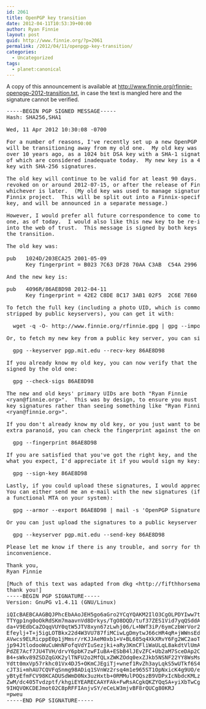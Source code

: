 ```yaml
---
id: 2061
title: OpenPGP key transition
date: 2012-04-11T10:53:39+00:00
author: Ryan Finnie
layout: post
guid: http://www.finnie.org/?p=2061
permalink: /2012/04/11/openpgp-key-transition/
categories:
  - Uncategorized
tags:
  - planet:canonical
---
```

A copy of this announcement is available at <http://www.finnie.org/rfinnie-openpgp-2012-transition.txt>, in case the text is mangled here and the signature cannot be verified.

<pre>-----BEGIN PGP SIGNED MESSAGE-----
Hash: SHA256,SHA1

Wed, 11 Apr 2012 10:30:08 -0700

For a number of reasons, I've recently set up a new OpenPGP key, and 
will be transitioning away from my old one.  My old key was created 
over 10 years ago, as a 1024 bit DSA key with a SHA-1 signatures, both 
of which are considered inadequate today.  My new key is a 4096 bit RSA 
key with SHA-256 signatures.

The old key will continue to be valid for at least 90 days.  It will be 
revoked on or around 2012-07-15, or after the release of Finnix 105, 
whichever is later.  (My old key was used to manage signatures for the 
Finnix project.  This will be split out into a Finnix-specific signing 
key, and will be announced in a separate message.)

However, I would prefer all future correspondence to come to the new 
one, as of today.  I would also like this new key to be re-integrated 
into the web of trust.  This message is signed by both keys to certify 
the transition.

The old key was:

pub   1024D/203ECA25 2001-05-09
      Key fingerprint = B023 7C63 DF28 70AA C3AB  C54A 2996 10A9 203E CA25

And the new key is:

pub   4096R/86AE8D98 2012-04-11
      Key fingerprint = 42E2 C8DE 8C17 3AB1 02F5  2C6E 7E60 A3A6 86AE 8D98

To fetch the full key (including a photo UID, which is commonly
stripped by public keyservers), you can get it with:

  wget -q -O- http://www.finnie.org/rfinnie.gpg | gpg --import -

Or, to fetch my new key from a public key server, you can simply do:

  gpg --keyserver pgp.mit.edu --recv-key 86AE8D98

If you already know my old key, you can now verify that the new key is
signed by the old one:

  gpg --check-sigs 86AE8D98

The new and old keys' primary UIDs are both "Ryan Finnie 
&lt;ryan@finnie.org>".  This was by design, to ensure you must verify the 
key signatures rather than seeing something like "Ryan Finnie (2012) 
&lt;ryan@finnie.org>".

If you don't already know my old key, or you just want to be double
extra paranoid, you can check the fingerprint against the one above:

  gpg --fingerprint 86AE8D98

If you are satisfied that you've got the right key, and the UIDs match
what you expect, I'd appreciate it if you would sign my key:

  gpg --sign-key 86AE8D98

Lastly, if you could upload these signatures, I would appreciate it.
You can either send me an e-mail with the new signatures (if you have
a functional MTA on your system):

  gpg --armor --export 86AE8D98 | mail -s 'OpenPGP Signatures' ryan@finnie.org

Or you can just upload the signatures to a public keyserver directly:

  gpg --keyserver pgp.mit.edu --send-key 86AE8D98

Please let me know if there is any trouble, and sorry for the
inconvenience.

Thank you,
Ryan Finnie

[Much of this text was adapted from dkg &lt;http://fifthhorseman.net/>,
thank you!]
-----BEGIN PGP SIGNATURE-----
Version: GnuPG v1.4.11 (GNU/Linux)

iQIcBAEBCAAGBQJPhcEbAAoJEH5go6aGro2YCqYQAKM2IlO3CgOLPDYIww7tdt0t
TTYgp1ng0oOkRdSKm7maavnVd8Drkys/TgO8DQD/tuf37ZES1Vid7yqQSddAx49/
da+V9EdbCaZOqqVUY0qtW5JTV8xyn67zLwhj06/L+NWf3iP/6ymCzbWrVor2jdtn
Efeylj+T+j5igLOTBkx22d4W3VU787fiMCiwLgDmytwJ66cHR4qR+jWWnsEdVuuF
AVwcs9ELRicppE0p1jMmsr/rKJJAeM0xb1+V+BL685q4XkXRvY6Fg2WC2aoTFJF/
jp94JtlodooWuCuWnNFofqVdYIuSezjki+aRy3KmCFliWaULqL8akdtVlUmA/2gM
PdZE7Acf7JU4TVH/drvY6pbK7zwFIuBA+ESbB4lJEvZFC+Ub2aM7SceDAp2CBd+i
B4+sWkv89ZSDZqGXK2ylTNFU2o2MfQLxZWKZOdq0exZJkb5NSNF22YY8WsMsXpqJ
Ydtt0mxVp57rkhc01Vx4DJ5+OKmCJEgiTj+wnef1RvZh3ayLqkS5wUTkf6S4OLwP
cJT3i+mhAU7CQVFqSnmg98ADiq1SVnWz2rsq4m1e965ST1OpNxicK4g9UO/ePUT2
yBtyEfmFCV98KCADUSdWmD0Nx3uzHxtb+0RMMulPOQszB9VDPxIcNbdcKMLzzcp+
ZwM/dc405Tvdzptf/khgiEYEARECAAYFAk+FwRsACgkQKZYQqSA+yiXbTwCggR1l
9IHQVOKCDEJmot02C8pRFFIAnjvSY/eCeLW3mjvBF8rQUCg80KRJ
=pweu
-----END PGP SIGNATURE-----</pre>
